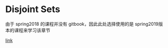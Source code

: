 # Disjoint Sets

由于 spring2018 的课程并没有 gitbook，因此此处选择使用的是 spring2019版本的课程来学习该章节

[link](https://sp19.datastructur.es/)
